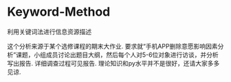 # Keyword-Method
利用关键词法进行信息资源描述

这个分析来源于某个选修课程的期末大作业.
要求就“手机APP删除意愿影响因素分析”课题，小组成员讨论出题目大纲，然后每个人对5-6位对象进行访谈，并分析写出报告.
详细调查过程可见报告.
理论知识和py水平并不是很好，还请大家多多见谅.
